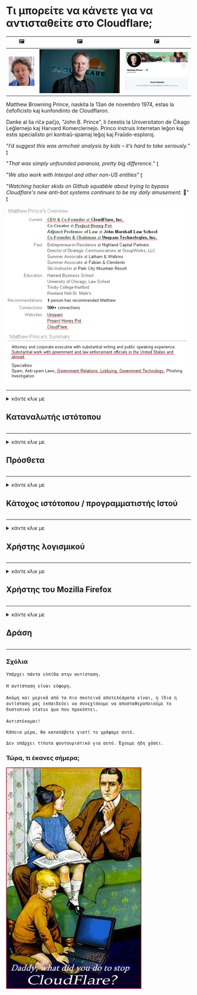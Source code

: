 # Τι μπορείτε να κάνετε για να αντισταθείτε στο Cloudflare;

| 🖼 | 🖼 | 🖼 |
| --- | --- | --- |
| ![](../image/matthew_prince_teen.jpg) | ![](../image/matthew_prince.jpg) | ![](../image/blockedbymatthewprince.jpg) |


Matthew Browning Prince, naskita la 13an de novembro 1974, estas la ĉefoficisto kaj kunfondinto de Cloudflaron.

Danke al lia riĉa paĉjo, "John B. Prince", li ĉeestis la Universitaton de Ĉikago Leĝlernejo kaj Harvard Komerclernejo.
Princo instruis Interretan leĝon kaj estis specialisto pri kontraŭ-spamaj leĝoj kaj Fraŭdo-esploroj.


"*I’d suggest this was armchair analysis by kids – it’s hard to take seriously.*" [t](https://www.theguardian.com/technology/2015/nov/19/cloudflare-accused-by-anonymous-helping-isis)

"*That was simply unfounded paranoia, pretty big difference.*"  [t](https://twitter.com/xxdesmus/status/992757936123359233)

"*We also work with Interpol and other non-US entities*" [t](https://twitter.com/eastdakota/status/1203028504184360960)

"*Watching hacker skids on Github squabble about trying to bypass Cloudflare's new anti-bot systems continues to be my daily amusement.* 🍿" [t](https://twitter.com/eastdakota/status/1273277839102656515)


![](../image/whoismp.jpg)

---


<details>
<summary>κάντε κλικ με

## Καταναλωτής ιστότοπου
</summary>


- Εάν ο ιστότοπος που σας αρέσει χρησιμοποιεί Cloudflare, πείτε τους να μην χρησιμοποιούν το Cloudflare.
  - Η φωνή στα κοινωνικά μέσα όπως το Facebook, το Reddit, το Twitter ή το Mastodon δεν έχει καμία διαφορά. [Οι ενέργειες είναι πιο δυνατές από τα hashtag.](https://twitter.com/phyzonloop/status/1274132092490862594)
  - Προσπαθήστε να επικοινωνήσετε με τον κάτοχο του ιστότοπου εάν θέλετε να κάνετε τον εαυτό σας χρήσιμο.

[Ο Cloudflare είπε](https://github.com/Eloston/ungoogled-chromium/issues/783):
```
Σας συνιστούμε να επικοινωνήσετε με τους διαχειριστές για τις συγκεκριμένες υπηρεσίες ή ιστότοπους με τους οποίους αντιμετωπίζετε πρόβλημα και να μοιραστείτε την εμπειρία σας.
```

[Εάν δεν το ζητήσετε, ο κάτοχος του ιστότοπου δεν γνωρίζει ποτέ αυτό το πρόβλημα.](../PEOPLE.md)

![](../image/liberapay.jpg)

[Επιτυχές παράδειγμα](https://counterpartytalk.org/t/turn-off-cloudflare-on-counterparty-co-plz/164/5).<br>
Εχεις πρόβλημα? [Υψώστε τη φωνή σας τώρα.](https://github.com/maraoz/maraoz.github.io/issues/1) Παράδειγμα παρακάτω.

```
Βοηθάτε μόνο την εταιρική λογοκρισία και τη μαζική παρακολούθηση.
https://git.sdf.org/deCloudflare/cloudflare-tor/src/branch/master/README.md
```

```
Η ιστοσελίδα σας βρίσκεται στον ιδιωτικό περιφραγμένο ιδιωτικό κήπο του CloudFlare.
https://git.sdf.org/deCloudflare/cloudflare-tor/
```

- Αφιερώστε λίγο χρόνο για να διαβάσετε την πολιτική απορρήτου του ιστότοπου.
  - εάν ο ιστότοπος βρίσκεται πίσω από το Cloudflare ή ο ιστότοπος χρησιμοποιεί υπηρεσίες συνδεδεμένες στο Cloudflare.

Πρέπει να εξηγήσει τι είναι το "Cloudflare" και να ζητήσει άδεια για κοινή χρήση των δεδομένων σας με το Cloudflare. Σε αντίθετη περίπτωση, θα παραβιαστεί η εμπιστοσύνη και θα πρέπει να αποφευχθεί ο εν λόγω ιστότοπος.

[Ένα αποδεκτό παράδειγμα πολιτικής απορρήτου είναι εδώ](https://archive.is/bDlTz) ("Subprocessors" > "Entity Name")

```
Έχω διαβάσει την πολιτική απορρήτου σας και δεν μπορώ να βρω τη λέξη Cloudflare.
Αρνούμαι να μοιραστώ δεδομένα μαζί σας εάν συνεχίσετε να τροφοδοτείτε τα δεδομένα μου στο Cloudflare.
https://git.sdf.org/deCloudflare/cloudflare-tor/
```

Αυτό είναι ένα παράδειγμα πολιτικής απορρήτου που δεν έχει τη λέξη Cloudflare.
[Liberland Jobs](https://archive.is/daKIr) [privacy policy](https://docsend.com/view/feiwyte):

![](../image/cfwontobey.jpg)

Το Cloudflare έχει τη δική του πολιτική απορρήτου.
[Το Cloudflare αγαπά τους ανθρώπους που κάνουν doxxing.](https://www.reddit.com/r/GamerGhazi/comments/2s64fe/be_wary_reporting_to_cloudflare/)

Ακολουθεί ένα καλό παράδειγμα για τη φόρμα εγγραφής του ιστότοπου.
AFAIK, μηδενικός ιστότοπος το κάνει αυτό. Θα τους εμπιστευτείτε;

```
Κάνοντας κλικ στο «Εγγραφή στο XYZ», αποδέχεστε τους όρους παροχής υπηρεσιών και τη δήλωση απορρήτου.
Συμφωνείτε επίσης να μοιραστείτε τα δεδομένα σας με το Cloudflare και επίσης συμφωνείτε με τη δήλωση απορρήτου του cloudflare.
Εάν το Cloudflare διαρρεύσει τις πληροφορίες σας ή δεν θα σας αφήσει να συνδεθείτε με τους διακομιστές μας, δεν φταίμε εμείς. [*]

[ Εγγραφείτε ] [ διαφωνώ ]
```
[*] [PEOPLE.md](../PEOPLE.md)


- Προσπαθήστε να μην χρησιμοποιήσετε την υπηρεσία τους. Θυμηθείτε ότι παρακολουθείτε από το Cloudflare.
  - ["I'm in your TLS, sniffin' your passworz"](../image/iminurtls.jpg)

- Αναζήτηση για άλλο ιστότοπο. Υπάρχουν εναλλακτικές και ευκαιρίες στο Διαδίκτυο!

- Πείστε τους φίλους σας να χρησιμοποιούν το Tor σε καθημερινή βάση.
  - Η ανωνυμία πρέπει να είναι το πρότυπο του ανοιχτού Διαδικτύου!
  - [Σημειώστε ότι το έργο Tor δεν του αρέσει αυτό το έργο.](../HISTORY.md)

</details>

------

<details>
<summary>κάντε κλικ με

## Πρόσθετα
</summary>

- Εάν το πρόγραμμα περιήγησής σας είναι Firefox, Tor Browser ή Ungoogled Chromium, χρησιμοποιήστε ένα από αυτά τα πρόσθετα παρακάτω.
  - Εάν θέλετε να προσθέσετε άλλο νέο πρόσθετο ρωτήστε πρώτα για αυτό.


| Ονομα | Προγραμματιστής | Υποστήριξη | Μπορεί να αποκλείσει | Μπορεί να ειδοποιήσει | Chrome |
| -------- | -------- | -------- | -------- | -------- | -------- |
| [Bloku Cloudflaron MITM-Atakon](../subfiles/about.bcma.md) | #Addon | [ ? ](README.md) | **Ναί**     | **Ναί**     |  **Ναί** |
| [Ĉu ligoj estas vundeblaj al MITM-atako?](../subfiles/about.ismm.md) | #Addon | [ ? ](README.md) | Οχι     | **Ναί**     |  **Ναί** |
| [Ĉu ĉi tiuj ligoj blokos Tor-uzanton?](../subfiles/about.isat.md) | #Addon | [ ? ](README.md) | Οχι     | **Ναί**     |  **Ναί** |
| [Block Cloudflare MITM Attack](https://trac.torproject.org/projects/tor/attachment/ticket/24351/block_cloudflare_mitm_attack-1.0.14.1-an%2Bfx.xpi)<br>[**DELETED BY TOR PROJECT**](../HISTORY.md) | nullius | [ ? ](tool/block_cloudflare_mitm_fx), [Link](README.md) | **Ναί**     | **Ναί**     |  Οχι |
| [TPRB](http://34ahehcli3epmhbu2wbl6kw6zdfl74iyc4vg3ja4xwhhst332z3knkyd.onion/) | Sw | [ ? ](http://34ahehcli3epmhbu2wbl6kw6zdfl74iyc4vg3ja4xwhhst332z3knkyd.onion/) | **Ναί**     | **Ναί**     |  Οχι |
| [Detect Cloudflare](https://addons.mozilla.org/en-US/firefox/addon/detect-cloudflare/) | Frank Otto | [ ? ](https://github.com/traktofon/cf-detect) | Οχι     | **Ναί**     |  Οχι |
| [True Sight](https://addons.mozilla.org/en-US/firefox/addon/detect-cloudflare-plus/) | claustromaniac | [ ? ](https://github.com/claustromaniac/detect-cloudflare-plus) | Οχι     | **Ναί**     |  Οχι |
| [Which Cloudflare datacenter am I visiting?](https://addons.mozilla.org/en-US/firefox/addon/cf-pop/) | 依云 | [ ? ](https://github.com/lilydjwg/cf-pop) | Οχι     | **Ναί**     |  Οχι |


- Το "Decentraleyes" μπορεί να διακόψει τη σύνδεση με το "CDNJS (Cloudflare)".
  - Αποτρέπει την πρόσβαση πολλών αιτημάτων σε δίκτυα και εξυπηρετεί τοπικά αρχεία για να εμποδίζει την καταστροφή των ιστότοπων.
  - Ο προγραμματιστής απάντησε: "[very concerning indeed](https://github.com/Synzvato/decentraleyes/issues/236#issuecomment-352049501)", "[widespread usage severely centralizes the web](https://github.com/Synzvato/decentraleyes/issues/251#issuecomment-366752049)"

- [Μπορείτε επίσης να καταργήσετε ή να μην εμπιστευτείτε το πιστοποιητικό Cloudflare από την αρχή έκδοσης πιστοποιητικών (CA).](https://www.ssl.com/how-to/remove-root-certificate-firefox/)

</details>

------

<details>
<summary>κάντε κλικ με

## Κάτοχος ιστότοπου / προγραμματιστής Ιστού
</summary>


![](../image/word_cloudflarefree.jpg)

- Μην χρησιμοποιείτε τη λύση Cloudflare, Περίοδος.
  - Μπορείτε να κάνετε καλύτερα από αυτό, σωστά; [Δείτε πώς μπορείτε να καταργήσετε συνδρομές, προγράμματα, τομείς ή λογαριασμούς Cloudflare.](https://support.cloudflare.com/hc/en-us/articles/200167776-Removing-subscriptions-plans-domains-or-accounts)

| 🖼 | 🖼 |
| --- | --- |
| ![](../image/htmlalertcloudflare.jpg) | ![](../image/htmlalertcloudflare2.jpg) |

- Θέλετε περισσότερους πελάτες; Ξέρετε τι πρέπει να κάνετε. Η υπόδειξη είναι "πάνω από τη γραμμή".
  - [Γεια σας, γράψατε "Λαμβάνουμε σοβαρά υπόψη το απόρρητό σας", αλλά έχω "Σφάλμα 403 Απαγορευμένο ανώνυμο πληρεξούσιο"](https://it.slashdot.org/story/19/02/19/0033255/stop-saying-we-take-your-privacy-and-security-seriously) Γιατί αποκλείετε το Tor Or VPN; [Και γιατί αποκλείετε προσωρινά μηνύματα ηλεκτρονικού ταχυδρομείου;](http://nomdjgwjvyvlvmkolbyp3rocn2ld7fnlidlt2jjyotn3qqsvzs2gmuyd.onion/mail/)

![](../image/anonexist.jpg)

- Η χρήση του Cloudflare θα αυξήσει τις πιθανότητες διακοπής λειτουργίας. Οι επισκέπτες δεν μπορούν να έχουν πρόσβαση στον ιστότοπό σας εάν ο διακομιστής σας είναι εκτός λειτουργίας ή το Cloudflare είναι εκτός λειτουργίας.
  - [Πιστεύατε ότι το Cloudflare δεν έπεσε ποτέ;](https://www.ibtimes.com/cloudflare-down-not-working-sites-producing-504-gateway-timeout-errors-2618008) [Another](https://twitter.com/Jedduff/status/1097875615997399040) [sample](https://twitter.com/search?f=tweets&vertical=default&q=Cloudflare%20is%20having%20problems). [Need more](../PEOPLE.md)?

![](../image/cloudflareinternalerror.jpg)

- Η χρήση του Cloudflare για τη μεσολάβηση της "υπηρεσίας API", του "διακομιστή ενημέρωσης λογισμικού" ή της "ροής RSS" θα βλάψει τον πελάτη σας. Ένας πελάτης σας τηλεφώνησε και είπε "Δεν μπορώ πλέον να χρησιμοποιήσω το API σας" και δεν έχετε ιδέα τι συμβαίνει. Το Cloudflare μπορεί να αποκλείσει σιωπηλά τον πελάτη σας. Πιστεύεις ότι είναι εντάξει;
  - Υπάρχουν πολλοί πελάτες RSS reader και RSS reader online υπηρεσία. Γιατί δημοσιεύετε ροή RSS εάν δεν επιτρέπετε σε άτομα να εγγραφούν;

![](../image/rssfeedovercf.jpg)

- Χρειάζεστε πιστοποιητικό HTTPS; Χρησιμοποιήστε το "Let's Encrypt" ή απλώς αγοράστε το από την εταιρεία CA.

- Χρειάζεστε διακομιστή DNS; Δεν μπορείτε να ρυθμίσετε τον δικό σας διακομιστή; Τι γίνεται με αυτά: [Hurricane Electric Free DNS](https://dns.he.net/), [Dyn.com](https://dyn.com/dns/), [1984 Hosting](https://www.1984hosting.com/), [Afraid.Org (Διαχειριστής διαγράψτε τον λογαριασμό σας εάν χρησιμοποιείτε το TOR)](https://freedns.afraid.org/)

- Ψάχνετε για υπηρεσία φιλοξενίας; Δωρεάν μόνο; Τι γίνεται με αυτά: [Onion Service](http://vww6ybal4bd7szmgncyruucpgfkqahzddi37ktceo3ah7ngmcopnpyyd.onion/en/security/network-security/tor/onionservices-best-practices), [Free Web Hosting Area](https://freewha.com/), [Autistici/Inventati Web Site Hosting](https://www.autinv5q6en4gpf4.onion/services/website), [Github Pages](https://pages.github.com/), [Surge](https://surge.sh/)
  - [Εναλλακτικές λύσεις για το Cloudflare](../subfiles/cloudflare-alternatives.md)

- Χρησιμοποιείτε το "cloudflare-ipfs.com"; [Γνωρίζετε ότι το Cloudflare IPFS είναι κακό;](../PEOPLE.md)

- Εγκαταστήστε το Τείχος προστασίας εφαρμογών Web, όπως το OWASP και το Fail2Ban στον διακομιστή σας και διαμορφώστε το σωστά.
  - Ο αποκλεισμός Tor δεν είναι λύση. Μην τιμωρείτε όλους μόνο για μικρούς κακούς χρήστες.

- Ανακατεύθυνση ή αποκλεισμός των χρηστών "Cloudflare Warp" από την πρόσβαση στον ιστότοπό σας. Και δώστε έναν λόγο εάν μπορείτε.

> Λίστα IP: "[Τα τρέχοντα εύρη IP του Cloudflare](cloudflare_inc/)"

> A: Απλά μπλοκάρετε τους

```
server {
...
deny 173.245.48.0/20;
deny 103.21.244.0/22;
deny 103.22.200.0/22;
deny 103.31.4.0/22;
deny 141.101.64.0/18;
deny 108.162.192.0/18;
deny 190.93.240.0/20;
deny 188.114.96.0/20;
deny 197.234.240.0/22;
deny 198.41.128.0/17;
deny 162.158.0.0/15;
deny 104.16.0.0/12;
deny 172.64.0.0/13;
deny 131.0.72.0/22;
deny 2400:cb00::/32;
deny 2606:4700::/32;
deny 2803:f800::/32;
deny 2405:b500::/32;
deny 2405:8100::/32;
deny 2a06:98c0::/29;
deny 2c0f:f248::/32;
...
}
```

> B: Ανακατεύθυνση στη σελίδα προειδοποίησης

```
http {
...
geo $iscf {
default 0;
173.245.48.0/20 1;
103.21.244.0/22 1;
103.22.200.0/22 1;
103.31.4.0/22 1;
141.101.64.0/18 1;
108.162.192.0/18 1;
190.93.240.0/20 1;
188.114.96.0/20 1;
197.234.240.0/22 1;
198.41.128.0/17 1;
162.158.0.0/15 1;
104.16.0.0/12 1;
172.64.0.0/13 1;
131.0.72.0/22 1;
2400:cb00::/32 1;
2606:4700::/32 1;
2803:f800::/32 1;
2405:b500::/32 1;
2405:8100::/32 1;
2a06:98c0::/29 1;
2c0f:f248::/32 1;
}
...
}

server {
...
if ($iscf) {rewrite ^ https://example.com/cfwsorry.php;}
...
}

<?php
header('HTTP/1.1 406 Not Acceptable');
echo <<<CLOUDFLARED
Thank you for visiting ourwebsite.com!<br />
We are sorry, but we can't serve you because your connection is being intercepted by Cloudflare.<br />
Please read https://git.sdf.org/deCloudflare/cloudflare-tor for more information.<br />
CLOUDFLARED;
die();
```

- Ρυθμίστε το Tor Onion Service ή το I2P insite εάν πιστεύετε στην ελευθερία και καλωσορίζετε ανώνυμους χρήστες.

- Ζητήστε συμβουλές από άλλους φορείς εκμετάλλευσης ιστότοπων Clearnet / Tor και κάντε ανώνυμους φίλους!

</details>

------

<details>
<summary>κάντε κλικ με

## Χρήστης λογισμικού
</summary>


- Το Discord χρησιμοποιεί το CloudFlare. Εναλλακτικές λύσεις; Συνιστούμε [**Briar** (Android)](https://f-droid.org/en/packages/org.briarproject.briar.android/), [Ricochet (PC)](https://ricochet.im/), [Tox + Tor (Android/PC)](https://tox.chat/download.html)
  - Το Briar περιλαμβάνει Tor daemon, οπότε δεν χρειάζεται να εγκαταστήσετε το Orbot.
  - Προγραμματιστές Qwtch, Open Privacy, διαγραμμένο έργο stop_cloudflare από την υπηρεσία git τους χωρίς προειδοποίηση.

- Εάν χρησιμοποιείτε το Debian GNU / Linux ή οποιοδήποτε παράγωγο, εγγραφείτε: [bug #831835](https://bugs.debian.org/cgi-bin/bugreport.cgi?bug=831835). Και αν μπορείτε, βοηθήστε να επαληθεύσετε την ενημέρωση κώδικα και βοηθήστε τον συντηρητή να καταλήξει στο σωστό συμπέρασμα σχετικά με το εάν πρέπει να γίνει αποδεκτό.

- Συνιστάται πάντα αυτά τα προγράμματα περιήγησης.

| Ονομα | Προγραμματιστής | Υποστήριξη | Σχόλιο |
| -------- | -------- | -------- | -------- |
| [Ungoogled-Chromium](https://ungoogled-software.github.io/ungoogled-chromium-binaries/) | Eloston | [ ? ](https://github.com/Eloston/ungoogled-chromium) | PC (Win, Mac, Linux)  _!Tor_ |
| [Bromite](https://www.bromite.org/fdroid) | Bromite | [ ? ](https://github.com/bromite/bromite/issues) | Android  _!Tor_ |
| [Tor Browser](https://www.torproject.org/download/) | Tor Project | [ ? ](https://support.torproject.org/) | PC (Win, Mac, Linux)  _Tor_|
| [Tor Browser Android](https://www.torproject.org/download/) | Tor Project | [ ? ](https://support.torproject.org/) | Android  _Tor_|
| [Onion Browser](https://itunes.apple.com/us/app/onion-browser/id519296448?mt=8) | Mike Tigas | [ ? ](https://github.com/OnionBrowser/OnionBrowser/issues) | Apple iOS  _Tor_|
| [GNU/Icecat](https://www.gnu.org/software/gnuzilla/) | GNU | [ ? ](https://www.gnu.org/software/gnuzilla/) | PC (Linux) |
| [IceCatMobile](https://f-droid.org/en/packages/org.gnu.icecat/) | GNU | [ ? ](https://lists.gnu.org/mailman/listinfo/bug-gnuzilla) | Android |
| [Iridium Browser](https://iridiumbrowser.de/about/) | Iridium | [ ? ](https://github.com/iridium-browser/iridium-browser/) | PC (Win, Mac, Linux, OpenBSD) |


Το απόρρητο άλλου λογισμικού είναι ατελές. Αυτό δεν σημαίνει ότι το πρόγραμμα περιήγησης Tor είναι "τέλειο".
Δεν υπάρχει 100% ασφαλές ούτε 100% ιδιωτικό στο Διαδίκτυο και την τεχνολογία.

- Δεν θέλετε να χρησιμοποιήσετε το Tor; Μπορείτε να χρησιμοποιήσετε οποιοδήποτε πρόγραμμα περιήγησης με το Tor daemon.
  - [Σημειώστε ότι το έργο Tor δεν του αρέσει.](https://support.torproject.org/tbb/tbb-9/) Χρησιμοποιήστε το πρόγραμμα περιήγησης Tor εάν μπορείτε να το κάνετε.
- [Πώς να χρησιμοποιήσετε το Chromium με το Tor](../subfiles/chromium_tor.md)


Ας μιλήσουμε για το απόρρητο άλλου λογισμικού.

- [Εάν χρειάζεστε πραγματικά το Firefox, επιλέξτε "Firefox ESR".](https://www.mozilla.org/en-US/firefox/organizations/)
  - [Firefox - Παρατηρητής Spyware](https://spyware.neocities.org/articles/firefox.html)
  - [Ο Firefox απορρίπτει την ελεύθερη ομιλία και απαγορεύει την ελεύθερη ομιλία](https://web.archive.org/web/20200423010026/https://reclaimthenet.org/firefox-rejects-free-speech-bans-free-speech-commenting-plugin-dissenter-from-its-extensions-gallery/)
  - ["100+ αρνητικές ψήφοι. Φαίνεται σαν να ζητάτε από μια εταιρεία λογισμικού να τηρήσει ... το λογισμικό είναι πάρα πολύ στις μέρες μας."](https://old.reddit.com/r/firefox/comments/gutdiw/weve_got_work_to_do_the_mozilla_blog/fslbbb6/)
  - [Λοιπόν, γιατί ο Firefox μου δείχνει συνδέσμους χορηγίας στη γραμμή διευθύνσεων URL;](https://www.reddit.com/r/firefox/comments/jybx2w/uh_why_is_firefox_showing_me_sponsored_links_in/)
  - [Mozilla - Ενσαρκωμένος διάβολος](https://digdeeper.neocities.org/ghost/mozilla.html)

- [Θυμηθείτε, η Mozilla χρησιμοποιεί την υπηρεσία Cloudflare.](https://www.robtex.com/dns-lookup/www.mozilla.org) [Χρησιμοποιούν επίσης την υπηρεσία DNS του Cloudflare στο προϊόν τους.](https://www.theregister.co.uk/2018/03/21/mozilla_testing_dns_encryption/)

- [Ο Mozilla απέρριψε επίσημα αυτό το εισιτήριο.](https://bugzilla.mozilla.org/show_bug.cgi?id=1426618)

- [Το Firefox Focus είναι ένα αστείο.](https://github.com/mozilla-mobile/focus-android/issues/1743) [Υποσχέθηκαν να απενεργοποιήσουν την τηλεμετρία, αλλά την άλλαξαν.](https://github.com/mozilla-mobile/focus-android/issues/4210)

- [Ο προγραμματιστής PaleMoon / Basilisk λατρεύει το Cloudflare.](https://github.com/mozilla-mobile/focus-android/issues/1743#issuecomment-345993097)
  - [Ο διακομιστής αρχείων του Pale Moon παραβίασε και διέδωσε κακόβουλο λογισμικό για 18 μήνες](https://www.reddit.com/r/privacytoolsIO/comments/cc808y/pale_moons_archive_server_hacked_and_spread/)
  - Μισεί επίσης τους χρήστες του Tor - "[Αφήστε το να είναι εχθρικό έναντι του Tor. Νομίζω ότι οι περισσότεροι ιστότοποι πρέπει να είναι εχθρικοί έναντι του Tor, λαμβάνοντας υπόψη τον εξαιρετικά υψηλό παράγοντα κατάχρησης.](https://github.com/yacy/yacy_search_server/issues/314#issuecomment-565932097)"

- [Το Waterfox αντιμετωπίζει σοβαρό πρόβλημα "τηλέφωνα στο σπίτι"](https://spyware.neocities.org/articles/waterfox.html)

- [Το Google Chrome είναι ένα λογισμικό υποκλοπής spyware.](https://www.gnu.org/proprietary/malware-google.en.html)
  - [Η Google σχεδιάζει τη δραστηριότητά σας.](https://spyware.neocities.org/articles/chrome.html)

- [Το SRWare Iron κάνει πάρα πολλά τηλέφωνα σύνδεση στο σπίτι.](https://spyware.neocities.org/articles/iron.html) Συνδέεται επίσης με τομείς google.

- [Brave Browser λίστα επιτρεπόμενων Facebook / Twitter trackers.](https://www.bleepingcomputer.com/news/security/facebook-twitter-trackers-whitelisted-by-brave-browser/)
  - [Εδώ είναι περισσότερα θέματα.](https://spyware.neocities.org/articles/brave.html)
  - [ID θυγατρικών binance](https://twitter.com/cryptonator1337/status/1269594587716374528)

- [Το Microsoft Edge επιτρέπει στο Facebook να εκτελεί κώδικα Flash πίσω από τις πλάτες των χρηστών.](https://www.zdnet.com/article/microsoft-edge-lets-facebook-run-flash-code-behind-users-backs/)

- [Το Vivaldi δεν σέβεται το απόρρητό σας.](https://spyware.neocities.org/articles/vivaldi.html)

- [Επίπεδο spyware Opera: Εξαιρετικά υψηλό](https://spyware.neocities.org/articles/opera.html)

- Apple iOS: [Δεν πρέπει να χρησιμοποιείτε καθόλου iOS, κυρίως επειδή είναι κακόβουλο λογισμικό.](https://www.gnu.org/proprietary/malware-apple.html)

Επομένως, συνιστούμε μόνο τον παραπάνω πίνακα. Τίποτα άλλο.

</details>

------

<details>
<summary>κάντε κλικ με

## Χρήστης του Mozilla Firefox
</summary>


- Το "Firefox Nightly" θα στείλει πληροφορίες επιπέδου εντοπισμού σφαλμάτων σε διακομιστές Mozilla χωρίς μέθοδο εξαίρεσης.
  - [Οι διακομιστές Mozilla απολαμβάνουν το Cloudflare](https://www.digwebinterface.com/?hostnames=www.mozilla.org%0D%0Amozilla.cloudflare-dns.com&type=&ns=resolver&useresolver=8.8.4.4&nameservers=)

- Είναι δυνατό να απαγορεύσετε τη σύνδεση του Firefox σε διακομιστές Mozilla.
  - [Οδηγός προτύπων πολιτικής του Mozilla](https://github.com/mozilla/policy-templates/blob/master/README.md)
  - Λάβετε υπόψη ότι αυτό το τέχνασμα μπορεί να σταματήσει να λειτουργεί σε νεότερη έκδοση, επειδή ο Mozilla αρέσει να τους επιτραπεί.
  - Χρησιμοποιήστε το τείχος προστασίας και το φίλτρο DNS για να τα αποκλείσετε εντελώς.

"`/distribution/policies.json`"

>     "WebsiteFilter": {
> 		"Block": [
> 		"*://*.mozilla.com/*",
> 		"*://*.mozilla.net/*",
> 		"*://*.mozilla.org/*",
> 		"*://webcompat.com/*",
> 		"*://*.firefox.com/*",
> 		"*://*.thunderbird.net/*",
> 		"*://*.cloudflare.com/*"
> 		]
>     },


- ~~Αναφέρετε ένα σφάλμα στο tracker του mozilla, λέγοντάς τους να μην χρησιμοποιούν το Cloudflare.~~ Υπήρξε μια αναφορά σφαλμάτων για το bugzilla. Πολλά άτομα δημοσιεύτηκαν την ανησυχία τους, ωστόσο το σφάλμα έκρυψε ο διαχειριστής το 2018.

- Μπορείτε να απενεργοποιήσετε το DoH στον Firefox.
  - [Αλλαγή προεπιλεγμένου παρόχου DNS του firefox](../subfiles/change-firefox-dns.md)

![](../image/firefoxdns.jpg)

- [Εάν θέλετε να χρησιμοποιήσετε DNS χωρίς ISP, σκεφτείτε το ενδεχόμενο να χρησιμοποιήσετε την υπηρεσία DNS OpenNIC Tier2 ή οποιαδήποτε από τις υπηρεσίες DNS που δεν είναι Cloudflare.](https://wiki.opennic.org/start)
![](../image/opennic.jpg)
  - Αποκλεισμός Cloudflare με DNS. [Crimeflare DNS](https://dns.crimeflare.eu.org/)

- Μπορείτε να χρησιμοποιήσετε το Tor ως πρόγραμμα επίλυσης DNS. [Εάν δεν είστε ειδικός του Tor, κάντε την ερώτηση εδώ.](https://tor.stackexchange.com/)

> **Πως?**
> 1. Κατεβάστε το Tor και εγκαταστήστε τον στον υπολογιστή σας.
> 2. Προσθέστε αυτήν τη γραμμή στο αρχείο "torrc".
> DNSPort 127.0.0.1:53
> 3. Επανεκκινήστε το Tor.
> 4. Ορίστε το διακομιστή DNS του υπολογιστή σας σε "127.0.0.1".

</details>

------

<details>
<summary>κάντε κλικ με

## Δράση
</summary>


- Πείτε στους άλλους γύρω σας για τους κινδύνους του Cloudflare.

- [Βοηθήστε στη βελτίωση αυτού του αποθετηρίου.](https://git.sdf.org/deCloudflare/cloudflare-tor).
  - Τόσο οι λίστες, τα επιχειρήματα κατά αυτής όσο και οι λεπτομέρειες.

- [Τεκμηρίωση και δημοσίευση σε μεγάλο βαθμό όπου τα πράγματα πάνε στραβά με το Cloudflare (και παρόμοιες εταιρείες), φροντίζοντας να αναφέρετε αυτό το αποθετήριο όταν το κάνετε](https://git.sdf.org/deCloudflare/cloudflare-tor) :)

- Προσελκύστε περισσότερα άτομα που χρησιμοποιούν το Tor από προεπιλογή, ώστε να μπορούν να γνωρίσουν τον ιστό από την οπτική γωνία διαφορετικών τμημάτων του κόσμου.

- Ξεκινήστε ομάδες, στα μέσα κοινωνικής δικτύωσης και στο χώρο του κρέατος, αφιερωμένες στην απελευθέρωση του κόσμου από το Cloudflare.

- Όπου ενδείκνυται, συνδεθείτε με αυτές τις ομάδες σε αυτό το αποθετήριο - αυτό μπορεί να είναι ένα μέρος για το συντονισμό της συνεργασίας ως ομάδων.

- [Ξεκινήστε ένα συνεργείο που μπορεί να προσφέρει μια σημαντική μη εταιρική εναλλακτική λύση στο Cloudflare.](../subfiles/cloudflare-alternatives.md)

- Ενημερώστε μας για τυχόν εναλλακτικές λύσεις για να βοηθήσουμε τουλάχιστον να παρέχουμε άμυνα πολλαπλών επιπέδων ενάντια στο Cloudflare.

- Εάν είστε πελάτης Cloudflare, ορίστε τις ρυθμίσεις απορρήτου σας και περιμένετε να τους παραβιάσουν.
  - [Στη συνέχεια, φέρτε τους με χρέωση κατά παραβίασης ανεπιθύμητων μηνυμάτων / απορρήτου.](https://twitter.com/thexpaw/status/1108424723233419264)

- Εάν βρίσκεστε στις Ηνωμένες Πολιτείες της Αμερικής και ο εν λόγω ιστότοπος είναι τράπεζα ή λογιστής, προσπαθήστε να ασκήσετε νομική πίεση βάσει του νόμου Gramm – Leach – Bliley ή του νόμου για τους Αμερικανούς με DIsabilities και να μας ενημερώσετε σχετικά με το πόσο μακριά φτάνετε .

- Εάν ο ιστότοπος είναι κυβερνητικός ιστότοπος, προσπαθήστε να ασκήσετε νομική πίεση στην 1η τροποποίηση του Συντάγματος των ΗΠΑ.

- Εάν είστε πολίτης της ΕΕ, επικοινωνήστε με τον ιστότοπο για να στείλετε τα προσωπικά σας στοιχεία σύμφωνα με τον Γενικό Κανονισμό Προστασίας Δεδομένων. Εάν αρνούνται να σας δώσουν τις πληροφορίες σας, αυτό αποτελεί παραβίαση του νόμου.

- Για εταιρείες που ισχυρίζονται ότι προσφέρουν υπηρεσίες στον ιστότοπό τους, δοκιμάστε να τις αναφέρετε ως "ψευδείς διαφημίσεις" σε οργανισμούς προστασίας καταναλωτών και BBB. Οι ιστότοποι Cloudflare εξυπηρετούνται από διακομιστές Cloudflare.

- [Η ITU προτείνει στο πλαίσιο των ΗΠΑ ότι το Cloudflare έχει αρχίσει να γίνεται αρκετά μεγάλο ώστε να μπορεί να τους επιβληθεί αντιμονοπωλιακός νόμος.](https://www.itu.int/en/ITU-T/Workshops-and-Seminars/20181218/Documents/Geoff_Huston_Presentation.pdf)

- Είναι πιθανό ότι η GNU GPL έκδοση 4 θα μπορούσε να περιλαμβάνει μια διάταξη κατά της αποθήκευσης πηγαίου κώδικα πίσω από μια τέτοια υπηρεσία, απαιτώντας για όλα τα προγράμματα GPLv4 και μεταγενέστερα ότι τουλάχιστον ο πηγαίος κώδικας είναι προσβάσιμος μέσω ενός μέσου που δεν κάνει διάκριση εις βάρος των χρηστών Tor.

</details>

------

### Σχόλια

```
Υπάρχει πάντα ελπίδα στην αντίσταση.

Η αντίσταση είναι εύφορη.

Ακόμη και μερικά από τα πιο σκοτεινά αποτελέσματα είναι, η ίδια η αντίσταση μας εκπαιδεύει να συνεχίσουμε να αποσταθεροποιούμε το δυστοπικό status quo που προκύπτει.

Αντιστέκομαι!
```

```
Κάποια μέρα, θα καταλάβετε γιατί το γράψαμε αυτό.
```

```
Δεν υπάρχει τίποτα φουτουριστικό για αυτό. Έχουμε ήδη χάσει.
```

### Τώρα, τι έκανες σήμερα;


![](../image/stopcf.jpg)
